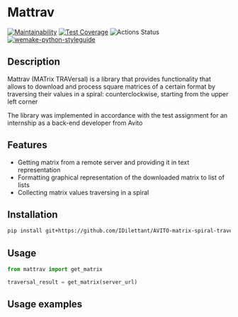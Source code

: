 # Mattrav

[![Maintainability](https://api.codeclimate.com/v1/badges/3535a537d8ebbc6ce79c/maintainability)](https://codeclimate.com/github/IDilettant/AVITO-matrix-spiral-traversal/maintainability)
[![Test Coverage](https://api.codeclimate.com/v1/badges/3535a537d8ebbc6ce79c/test_coverage)](https://codeclimate.com/github/IDilettant/AVITO-matrix-spiral-traversal/test_coverage)
![Actions Status](https://github.com/IDilettant/AVITO-matrix-spiral-traversal/workflows/tests%20and%20lints/badge.svg)
[![wemake-python-styleguide](https://img.shields.io/badge/style-wemake-000000.svg)](https://github.com/wemake-services/wemake-python-styleguide)


## Description
Mattrav (MATrix TRAVersal) is a library that provides functionality that allows to download 
and process square matrices of a certain format by traversing their values in a spiral: 
counterclockwise, starting from the upper left corner

The library was implemented in accordance with the test assignment for an internship as a back-end developer from Avito

## Features
- Getting matrix from a remote server and providing it in text representation
- Formatting graphical representation of the downloaded matrix to list of lists
- Collecting matrix values traversing in a spiral

## Installation
```bash
pip install git+https://github.com/IDilettant/AVITO-matrix-spiral-traversal.git
```

## Usage
```python
from mattrav import get_matrix

traversal_result = get_matrix(server_url)
```

## Usage examples
